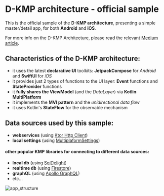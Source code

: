 # D-KMP architecture - official sample

This is the official sample of the **D-KMP architecture**, presenting a simple master/detail app, for both **Android** and **iOS**.

For more info on the D-KMP Architecture, please read the relevant [Medium article](https://danielebaroncelli.medium.com/the-future-of-apps-declarative-uis-with-kotlin-multiplatform-d-kmp-part-1-3-c0e1530a5343).

## Characteristics of the D-KMP architecture:

- it uses the latest **declarative UI** toolkits: **JetpackCompose** for *Android* and **SwiftUI** for *iOS*
- it provides just 2 types of functions to the UI layer: **Event** functions and **StateProvider** functions
- it **fully shares the ViewModel** (and the *DataLayer*) via **Kotlin MultiPlatform**
- it implements the **MVI pattern** and the *unidirectional data flow*
- it uses Kotlin's **StateFlow** for the observable mechanism

## Data sources used by this sample:
- **webservices** (using [Ktor Http Client](https://ktor.io/docs/client.html))
- **local settings** (using [MultiplaformSettings](https://github.com/russhwolf/multiplatform-settings))

#### other popular KMP libraries for connecting to different data sources:
- **local db** (using [SqlDelight](https://github.com/cashapp/sqldelight))
- **realtime db** (using [Firestore](https://github.com/GitLiveApp/firebase-kotlin-sdk))
- **graphQL** (using [Apollo GraphQL](https://github.com/apollographql/apollo-android))
- etc...

![app_structure](https://user-images.githubusercontent.com/5320104/111846880-04e82b00-8908-11eb-983b-133387d0fb6a.png)

